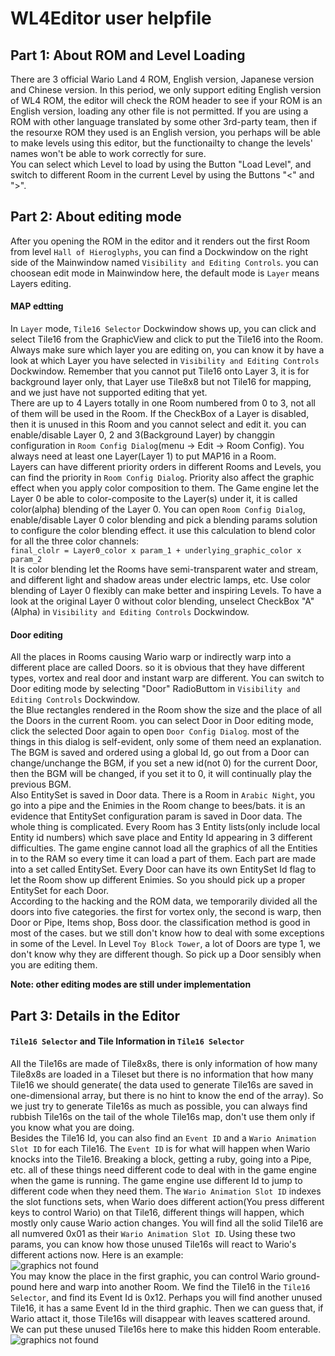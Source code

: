 # WL4Editor user helpfile
  
## Part 1: About ROM and Level Loading
  
There are 3 official Wario Land 4 ROM, English version, Japanese version and Chinese version. In this period, we only support editing English version of WL4 ROM, the editor will check the ROM header to see if your ROM is an  English version, loading any other file is not permitted. If you are using a ROM with other language translated by some other 3rd-party team, then if the resourxe ROM they used is an English version, you perhaps will be able to make levels using this editor, but the functionailty to change the levels' names won't be able to work correctly for sure.  
You can select which Level to load by using the Button "Load Level", and switch to different Room in the current Level by using the Buttons "<" and ">".  
  
## Part 2: About editing mode
After you opening the ROM in the editor and it renders out the first Room from level ``Hall of Hieroglyphs``, you can find a Dockwindow on the right side of the Mainwindow named ``Visibility and Editing Controls``. you can choosean edit mode in Mainwindow here, the default mode is ``Layer`` means Layers editing.  
#### MAP edtting
In ``Layer`` mode, ``Tile16 Selector`` Dockwindow shows up, you can click and select Tile16 from the GraphicView and click to put the Tile16 into the Room. Always make sure which layer you are editing on, you can know it by have a look at which Layer you have selected in ``Visibility and Editing Controls`` Dockwindow. Remember that you cannot put Tile16 onto Layer 3, it is for background layer only, that Layer use Tile8x8 but not Tile16 for mapping, and we just have not supported editing that yet.  
There are up to 4 Layers totally in one Room numbered from 0 to 3, not all of them will be used in the Room. If the CheckBox of a Layer is disabled, then it is unused in this Room and you cannot select and edit it. you can enable/disable Layer 0, 2 and 3(Background Layer) by changgin configuration in ``Room Config Dialog``(menu -> Edit -> Room Config). You always need at least one Layer(Layer 1) to put MAP16 in a Room.  
Layers can have different priority orders in different Rooms and Levels, you can find the priority in ``Room Config Dialog``. Priority also affect the graphic effect when you apply color composition to them. The Game engine let the Layer 0 be able to color-composite to the Layer(s) under it, it is called color(alpha) blending of the Layer 0. You can open ``Room Config Dialog``, enable/disable Layer 0 color blending and pick a blending params solution to configure the color blending effect. it use this calculation to blend color for all the three color channels:  
``final_clolr = Layer0_color x param_1 + underlying_graphic_color x param_2``  
It is color blending let the Rooms have semi-transparent water and stream, and different light and shadow areas under electric lamps, etc. Use color blending of Layer 0 flexibly can make better and inspiring Levels. To have a look at the original Layer 0 without color blending, unselect CheckBox "A"(Alpha) in ``Visibility and Editing Controls`` Dockwindow.  
#### Door editing
All the places in Rooms causing Wario warp or indirectly warp into a different place are called Doors. so it is obvious that they have different types, vortex and real door and instant warp are different. You can switch to Door editing mode by selecting "Door" RadioButtom in ``Visibility and Editing Controls`` Dockwindow.  
the Blue rectangles rendered in the Room show the size and the place of all the Doors in the current Room. you can select Door in Door editing mode, click the selected Door again to open ``Door Config Dialog``. most of the things in this dialog is self-evident, only some of them need an explanation.  
The BGM is saved and ordered using a global Id, go out from a Door can change/unchange the BGM, if you set a new id(not 0) for the current Door, then the BGM will be changed, if you set it to 0, it will continually play the previous BGM.  
Also EntitySet is saved in Door data. There is a Room in ``Arabic Night``, you go into a pipe and the Enimies in the Room change to bees/bats. it is an evidence that EntitySet configuration param is saved in Door data. The whole thing is complicated. Every Room has 3 Entity lists(only include local Entity id numbers) which save place and Entity Id appearing in 3 different difficulties. The game engine cannot load all the graphics of all the Entities in to the RAM so every time it can load a part of them. Each part are made into a set called EntitySet. Every Door can have its own EntitySet Id flag to let the Room show up different Enimies. So you should pick up a proper EntitySet for each Door.  
According to the hacking and the ROM data, we temporarily divided all the doors into five categories. the first for vortex only, the second is warp, then Door or Pipe, Items shop, Boss door. the classification method is good in most of the cases. but we still don't know how to deal with some exceptions in some of the Level. In Level ``Toy Block Tower``, a lot of Doors are type 1, we don't know why they are different though. So pick up a Door sensibly when you are editing them.  
  
**Note: other editing modes are still under implementation**  
  
## Part 3: Details in the Editor
#### ``Tile16 Selector`` and Tile Information in ``Tile16 Selector``
All the Tile16s are made of Tile8x8s, there is only information of how many Tile8x8s are loaded in a Tileset but there is no information that how many Tile16 we should generate( the data used to generate Tile16s are saved in one-dimensional array, but there is no hint to know the end of the array). So we just try to generate Tile16s as much as possible, you can always find rubbish Tile16s on the tail of the whole Tile16s map, don't use them only if you know what you are doing.  
Besides the Tile16 Id, you can also find an ``Event ID`` and a ``Wario Animation Slot ID`` for each Tile16. The ``Event ID`` is for what will happen when Wario knocks into the Tile16. Breaking a block, getting a ruby, going into a Pipe, etc. all of these things need different code to deal with in the game engine when the game is running. The game engine use different Id to jump to different code when they need them. The ``Wario Animation Slot ID`` indexes the slot functions sets, when Wario does different action(You press different keys to control Wario) on that Tile16, different things will happen, which mostly only cause Wario action changes. You will find all the solid Tile16 are all numvered 0x01 as their ``Wario Animation Slot ID``. Using these two params, you can know how those unused Tile16s will react to Wario's different actions now. Here is an example:  
![graphics not found](../1.png)  
You may know the place in the first graphic, you can control Wario ground-pound here and warp into another Room. We find the Tile16 in the ``Tile16 Selector``, and find its Event Id is 0x12. Perhaps you will find another unused Tile16, it has a same Event Id in the third graphic. Then we can guess that, if Wario attact it, those Tile16s will disappear with leaves scattered around. We can put these unused Tile16s here to make this hidden Room enterable.  
![graphics not found](../2.png)  
